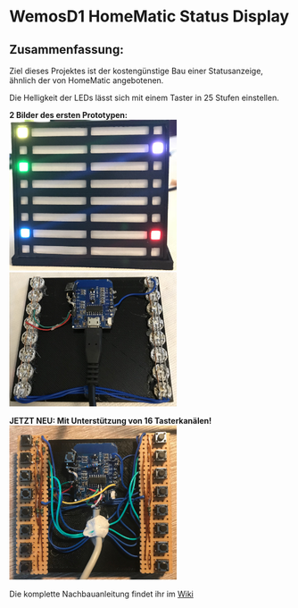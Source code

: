 # WemosD1 HomeMatic Status Display

## Zusammenfassung:
Ziel dieses Projektes ist der kostengünstige Bau einer Statusanzeige, ähnlich der von HomeMatic angebotenen.

Die Helligkeit der LEDs lässt sich mit einem Taster in 25 Stufen einstellen.

**2 Bilder des ersten Prototypen:**<br>
<img src="Images/proto_front.jpg" width="300"> <img src="Images/proto_back.jpg" width="300">

**JETZT NEU: Mit Unterstützung von 16 Tasterkanälen!**<br>
<img src="Images/taster_montiert.jpg" width="300">


Die komplette Nachbauanleitung findet ihr im [Wiki](https://github.com/jp112sdl/WemosD1_HomeMatic_StatusDisplay/wiki)
